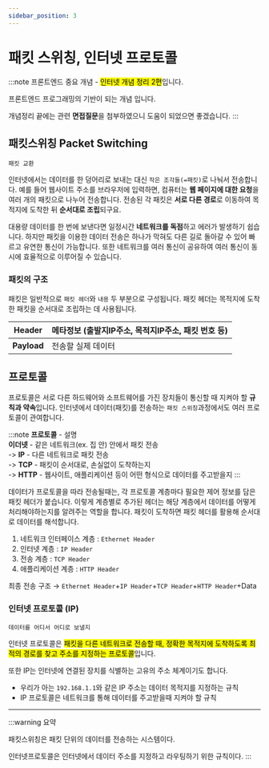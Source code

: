 ```yaml
---
sidebar_position: 3
---
```


# 패킷 스위칭, 인터넷 프로토콜

:::note
프론트엔드 중요 개념 - <mark>인터넷 개념 정리 2편</mark>입니다.

프론트엔드 프로그래밍의 기반이 되는 개념 입니다.

개념정리 끝에는 관련 **면접질문**을 첨부하였으니 도움이 되었으면 좋겠습니다.
:::

## 패킷스위칭 Packet Switching

`패킷 교환`

인터넷에서는 데이터를 한 덩어리로 보내는 대신 `작은 조각들(=패킷)`로 나눠서 전송합니다. 예를 들어 웹사이트 주소를 브라우저에 입력하면, 컴퓨터는 **웹 페이지에 대한 요청**을 여러 개의 패킷으로 나누어 전송합니다. 전송된 각 패킷은 **서로 다른 경로**로 이동하여 목적지에 도착한 뒤 **순서대로 조립**되구요.

대용량 데이터를 한 번에 보낸다면 일정시간 **네트워크를 독점**하고 에러가 발생하기 쉽습니다. 하지만 패킷을 이용한 데이터 전송은 하나가 막혀도 다른 길로 돌아갈 수 있어 빠르고 유연한 통신이 가능합니다. 또한 네트워크를 여러 통신이 공유하여 여러 통신이 동시에 효율적으로 이루어질 수 있습니다.   


### 패킷의 구조

패킷은 일반적으로 `패킷 헤더`와 `내용` 두 부분으로 구성됩니다. 패킷 헤더는 목적지에 도착한 패킷을 순서대로 조립하는 데 사용됩니다.

| **Header** | 메타정보 (출발지IP주소, 목적지IP주소, 패킷 번호 등) |
| --- | --- |
| **Payload** | 전송할 실제 데이터 |


## 프로토콜

프로토콜은 서로 다른 하드웨어와 소프트웨어를 가진 장치들이 통신할 때 지켜야 할 **규칙과 약속**입니다. 인터넷에서 데이터(패킷)를 전송하는 `패킷 스위칭`과정에서도 여러 프로토콜이 관여합니다.

:::note
**프로토콜** - 설명  
**이더넷** - 같은 네트워크(ex. 집 안) 안에서 패킷 전송  
-> **IP** - 다른 네트워크로 패킷 전송  
-> **TCP** - 패킷이 순서대로, 손실없이 도착하는지  
-> **HTTP** - 웹사이트, 애플리케이션 등이 어떤 형식으로 데이터를 주고받을지
:::


데이터가 프로토콜을 따라 전송될때는, 각 프로토콜 계층마다 필요한 제어 정보를 담은 패킷 헤더가 붙습니다. 이렇게 계층별로 추가된 헤더는 해당 계층에서 데이터를 어떻게 처리해야하는지를 알려주는 역할을 합니다. 패킷이 도착하면 패킷 헤더를 활용해 순서대로 데이터를 해석합니다.

1. 네트워크 인터페이스 계층 : `Ethernet Header`
2. 인터넷 계층 :  `IP Header`
3. 전송 계층 : `TCP Header`
4. 애플리케이션 계층 : `HTTP Header`

최종 전송 구조 → `Ethernet Header`+`IP Header`+`TCP Header`+`HTTP Header`+Data



### 인터넷 프로토콜 (IP)

`데이터를 어디서 어디로 보낼지`

인터넷 프로토콜은 <mark>패킷을 다른 네트워크로 전송할 때, 정확한 목적지에 도착하도록 최적의 경로를 찾고 주소를 지정하는 프로토콜</mark>입니다.

또한 IP는 인터넷에 연결된 장치를 식별하는 고유의 주소 체계이기도 합니다.

- 우리가 아는 `192.168.1.1`와 같은 IP 주소는 데이터 목적지를 지정하는 규칙
- IP 프로토콜은 네트워크를 통해 데이터를 주고받을때 지켜야 할 규칙

--- 

:::warning
요약

패킷스위칭은 패킷 단위의 데이터를 전송하는 시스템이다.

인터넷프로토콜은 인터넷에서 데이터 주소를 지정하고 라우팅하기 위한 규칙이다.
:::